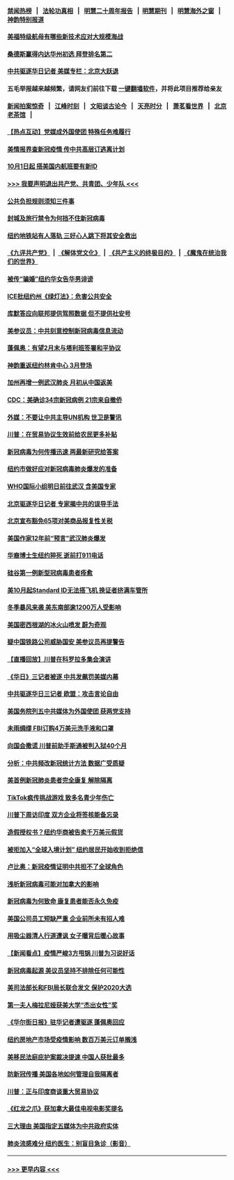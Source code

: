 #### [禁闻热榜](热点新闻.md?=0)  &nbsp;&nbsp;|&nbsp;&nbsp; [法轮功真相](https://github.com/gfw-breaker/truth/blob/master/README.md?=0) &nbsp;&nbsp;|&nbsp;&nbsp; [明慧二十周年报告](https://github.com/gfw-breaker/mh-reports/blob/master/README.md?=0) &nbsp;&nbsp;|&nbsp;&nbsp;[明慧期刊](https://github.com/gfw-breaker/mh-qikan) &nbsp;&nbsp;|&nbsp;&nbsp; [明慧海外之窗](https://github.com/gfw-breaker/mh-news/blob/master/README.md?=0) &nbsp;&nbsp;|&nbsp;&nbsp; [神韵特别报道](https://github.com/gfw-breaker/mh-news/blob/master/shenyun.md?=0)
#### [美福特级航母有哪些新技术应对大规模海战](../pages/nsc412/n11882087.md?t=02231831) 
#### [桑德斯赢得内达华州初选 拜登排名第二](../pages/nsc412/n11888760.md?t=02231831) 
#### [中共驱逐华日记者 美媒专栏：北京大跃退](../pages/nsc412/n11888453.md?t=02231831) 
#### 五毛举报越来越频繁，请网友们前往下载 [一键翻墙软件](https://github.com/gfw-breaker/ssr-accounts)，并将此项目推荐给亲友
#### [新闻拍案惊奇](https://github.com/gfw-breaker/banned-news/blob/master/pages/link4.md) &nbsp;&nbsp;|&nbsp;&nbsp; [江峰时刻](https://github.com/gfw-breaker/banned-news/blob/master/pages/link4.md) &nbsp;&nbsp;|&nbsp;&nbsp; [文昭谈古论今](https://github.com/gfw-breaker/banned-news/blob/master/pages/link4.md) &nbsp;&nbsp;|&nbsp;&nbsp; [天亮时分](https://github.com/gfw-breaker/banned-news/blob/master/pages/link4.md) &nbsp;&nbsp;|&nbsp;&nbsp; [萧茗看世界](https://github.com/gfw-breaker/banned-news/blob/master/pages/link4.md) &nbsp;&nbsp;|&nbsp;&nbsp; [北京老茶馆](https://github.com/gfw-breaker/banned-news/blob/master/pages/link4.md) &nbsp;&nbsp;|&nbsp;&nbsp; 
#### [【热点互动】党媒成外国使团 特殊任务难履行](../pages/nsc412/n11888306.md?t=02231831) 
#### [美情报界查新冠疫情 传中共高层订逃离计划](../pages/nsc412/n11888161.md?t=02231831) 
#### [10月1日起 搭美国内航班要有新ID](../pages/nsc412/n11888243.md?t=02231831) 
#### [>>> 我要声明退出共产党、共青团、少年队 <<<](https://github.com/begood0513/goodnews/blob/master/quit/letter.md) 
#### [公共负担规则须知三件事](../pages/nsc412/n11888123.md?t=02231831) 
#### [封城及旅行禁令为何挡不住新冠病毒](../pages/nsc412/n11888067.md?t=02231831) 
#### [纽约地铁站有人落轨   三好心人跳下将其安全救出](../pages/nsc412/n11888088.md?t=02231831) 
#### [《九评共产党》](https://github.com/begood0513/9ping.md/blob/master/README.md) &nbsp;|&nbsp; [《解体党文化》](../../../../jtdwh.md/blob/master/README.md)  &nbsp;|&nbsp; [《共产主义的终极目的》](../../../../gczydzjmd.md/blob/master/README.md) &nbsp;|&nbsp; [《魔鬼在统治我们的世界》](../../../../mgztzwmdsj.md/blob/master/README.md) 
#### [被传“骗婚”纽约华女告华男诽谤](../pages/nsc412/n11887303.md?t=02231831) 
#### [ICE批纽约州《绿灯法》：危害公共安全](../pages/nsc412/n11887285.md?t=02231831) 
#### [库默答应向联邦提供驾照数据 但不提供社安号](../pages/nsc412/n11887269.md?t=02231831) 
#### [美参议员：中共刻意控制新冠病毒信息流动](../pages/nsc412/n11887949.md?t=02231831) 
#### [蓬佩奥：有望2月末与塔利班签署和平协议](../pages/nsc412/n11887248.md?t=02231831) 
#### [神韵重返纽约林肯中心 3月登场](../pages/nsc412/n11885013.md?t=02231831) 
#### [加州再增一例武汉肺炎 月初从中国返美](../pages/nsc412/n11886929.md?t=02231831) 
#### [CDC：美确诊34宗新冠病例 21宗来自撤侨](../pages/nsc412/n11886795.md?t=02231831) 
#### [外媒：不要让中共主导UN机构 世卫是警讯](../pages/nsc412/n11886401.md?t=02231831) 
#### [川普：在贸易协议生效前给农民更多补贴](../pages/nsc412/n11886549.md?t=02231831) 
#### [新冠病毒为何传播迅速 两最新研究给答案](../pages/nsc412/n11886505.md?t=02231831) 
#### [纽约市做好应对新冠病毒肺炎爆发的准备](../pages/nsc412/n11885019.md?t=02231831) 
#### [WHO国际小组明日前往武汉 含美国专家](../pages/nsc412/n11886380.md?t=02231831) 
#### [北京驱逐华日记者 专家揭中共的误导手法](../pages/nsc412/n11886124.md?t=02231831) 
#### [北京宣布豁免65项对美商品报复性关税](../pages/nsc412/n11885960.md?t=02231831) 
#### [美国作家12年前“预言”武汉肺炎爆发](../pages/nsc412/n11885487.md?t=02231831) 
#### [华裔博士生纽约猝死  逝前打911电话](../pages/nsc412/n11885007.md?t=02231831) 
#### [硅谷第一例新型冠病毒患者痊愈](../pages/nsc412/n11885163.md?t=02231831) 
#### [美10月起Standard ID无法搭飞机  换证者挤满车管所](../pages/nsc412/n11885036.md?t=02231831) 
#### [冬季暴风来袭 美东南部逾1200万人受影响](../pages/nsc412/n11884620.md?t=02231831) 
#### [美国密西根湖的冰火山喷发 蔚为奇观](../pages/nsc412/n11884842.md?t=02231831) 
#### [疑中国铁路公司威胁国安 美参议员再提警告](../pages/nsc412/n11884300.md?t=02231831) 
#### [【直播回放】川普在科罗拉多集会演讲](../pages/nsc412/n11883640.md?t=02231831) 
#### [《华日》三记者被逐 中共发飙罚美媒内幕](../pages/nsc412/n11884184.md?t=02231831) 
#### [中共驱逐华日三记者 欧盟：攻击言论自由](../pages/nsc412/n11884179.md?t=02231831) 
#### [美国务院列五中共媒体为外国使团 获两党支持](../pages/nsc412/n11883954.md?t=02231831) 
#### [未雨绸缪 FBI订购4万美元洗手液和口罩](../pages/nsc412/n11883960.md?t=02231831) 
#### [向国会撒谎 川普前助手斯通被判入狱40个月](../pages/nsc412/n11883930.md?t=02231831) 
#### [分析：中共频改新冠统计方法 数据广受质疑](../pages/nsc412/n11883875.md?t=02231831) 
#### [美首例新冠肺炎患者完全康复 解除隔离](../pages/nsc412/n11883754.md?t=02231831) 
#### [TikTok疯传挑战游戏 致多名青少年伤亡](../pages/nsc412/n11883598.md?t=02231831) 
#### [川普下周访印度 双方企业将签核能备忘录](../pages/nsc412/n11883604.md?t=02231831) 
#### [造假授权书？纽约华商被告卖千万美元假货](../pages/nsc412/n11882429.md?t=02231831) 
#### [被拒加入“全球入境计划”  纽约居民开始收到拒绝信](../pages/nsc412/n11882417.md?t=02231831) 
#### [卢比奥：新冠疫情证明中共担不了全球角色](../pages/nsc412/n11881340.md?t=02231831) 
#### [浅析新冠病毒可能对加拿大的影响](../pages/nsc412/n11879775.md?t=02231831) 
#### [新冠病毒为何致命 康复患者能否永久免疫](../pages/nsc412/n11881488.md?t=02231831) 
#### [美国公司员工短缺严重 企业前所未有招人难](../pages/nsc412/n11881792.md?t=02231831) 
#### [用吸尘器清人行道遭讽 女子曝背后暖心故事](../pages/nsc412/n11881702.md?t=02231831) 
#### [【新闻看点】疫情严峻3方甩锅 川普为习说好话](../pages/nsc412/n11881049.md?t=02231831) 
#### [新冠病毒起源 美议员坚持不排除任何可能性](../pages/nsc412/n11881179.md?t=02231831) 
#### [美司法部长和FBI局长联合发文 保护2020大选](../pages/nsc412/n11881522.md?t=02231831) 
#### [第一夫人梅拉尼娅获美大学“杰出女性”奖](../pages/nsc412/n11881185.md?t=02231831) 
#### [《华尔街日报》驻华记者遭驱逐 蓬佩奥回应](../pages/nsc412/n11881166.md?t=02231831) 
#### [纽约房地产市场受疫情影响  数百万美元订单搁浅](../pages/nsc412/n11879548.md?t=02231831) 
#### [美移民法庭庇护案裁决提速 中国人获批最多](../pages/nsc412/n11879431.md?t=02231831) 
#### [防新冠传播 美国各地如何管理自我隔离者](../pages/nsc412/n11881062.md?t=02231831) 
#### [川普：正与印度商谈重大贸易协议](../pages/nsc412/n11880861.md?t=02231831) 
#### [《红龙之爪》获加拿大最佳电视电影奖提名](../pages/nsc412/n11879517.md?t=02231831) 
#### [三大理由 美国指定五媒体为中共政府实体](../pages/nsc412/n11878945.md?t=02231831) 
#### [肺炎流感难分 纽约医生：别盲目急诊（影音）](../pages/nsc412/n11879426.md?t=02231831) 

----
#### [ >>> 更早内容 <<< ](../indexes/nsc412-earlier.md)
